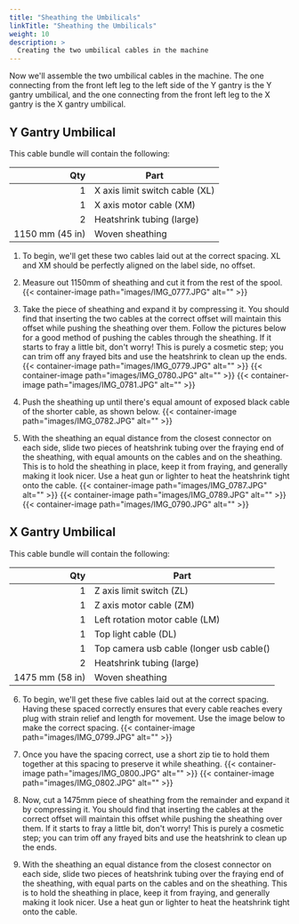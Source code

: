 ```yaml
---
title: "Sheathing the Umbilicals"
linkTitle: "Sheathing the Umbilicals"
weight: 10
description: >
  Creating the two umbilical cables in the machine 
---
```


Now we'll assemble the two umbilical cables in the machine. The one connecting from the front left leg to the left side of the Y gantry is the Y gantry umbilical, and the one connecting from the front left leg to the X gantry is the X gantry umbilical.

## Y Gantry Umbilical

This cable bundle will contain the following:

|             Qty | Part                           |
|----------------:|--------------------------------|
|               1 | X axis limit switch cable (XL) |
|               1 | X axis motor cable (XM)        |
|               2 | Heatshrink tubing (large)      |
| 1150 mm (45 in) | Woven sheathing                |


1. To begin, we'll get these two cables laid out at the correct spacing. XL and XM should be perfectly aligned on the label side, no offset.

2. Measure out 1150mm of sheathing and cut it from the rest of the spool.
  {{< container-image path="images/IMG_0777.JPG" alt="" >}}

3. Take the piece of sheathing and expand it by compressing it. You should find that inserting the two cables at the correct offset will maintain this offset while pushing the sheathing over them. Follow the pictures below for a good method of pushing the cables through the sheathing. If it starts to fray a little bit, don't worry! This is purely a cosmetic step; you can trim off any frayed bits and use the heatshrink to clean up the ends.
  {{< container-image path="images/IMG_0779.JPG" alt="" >}}
  {{< container-image path="images/IMG_0780.JPG" alt="" >}}
  {{< container-image path="images/IMG_0781.JPG" alt="" >}}

4. Push the sheathing up until there's equal amount of exposed black cable of the shorter cable, as shown below.
  {{< container-image path="images/IMG_0782.JPG" alt="" >}}

5. With the sheathing an equal distance from the closest connector on each side, slide two pieces of heatshrink tubing over the fraying end of the sheathing, with equal amounts on the cables and on the sheathing. This is to hold the sheathing in place, keep it from fraying, and generally making it look nicer. Use a heat gun or lighter to heat the heatshrink tight onto the cable.
  {{< container-image path="images/IMG_0787.JPG" alt="" >}}
  {{< container-image path="images/IMG_0789.JPG" alt="" >}}
  {{< container-image path="images/IMG_0790.JPG" alt="" >}}

## X Gantry Umbilical
This cable bundle will contain the following:

|             Qty | Part                                     |
|----------------:|------------------------------------------|
|               1 | Z axis limit switch (ZL)                 |
|               1 | Z axis motor cable (ZM)                  |
|               1 | Left rotation motor cable (LM)           |
|               1 | Top light cable (DL)                     |
|               1 | Top camera usb cable (longer usb cable() |
|               2 | Heatshrink tubing (large)                |
| 1475 mm (58 in) | Woven sheathing                          |

6. To begin, we'll get these five cables laid out at the correct spacing. Having these spaced correctly ensures that every cable reaches every plug with strain relief and length for movement. Use the image below to make the correct spacing.
  {{< container-image path="images/IMG_0799.JPG" alt="" >}}

7. Once you have the spacing correct, use a short zip tie to hold them together at this spacing to preserve it while sheathing.
  {{< container-image path="images/IMG_0800.JPG" alt="" >}}
  {{< container-image path="images/IMG_0802.JPG" alt="" >}}

8. Now, cut a 1475mm piece of sheathing from the remainder and expand it by compressing it. You should find that inserting the cables at the correct offset will maintain this offset while pushing the sheathing over them. If it starts to fray a little bit, don't worry! This is purely a cosmetic step; you can trim off any frayed bits and use the heatshrink to clean up the ends.

9. With the sheathing an equal distance from the closest connector on each side, slide two pieces of heatshrink tubing over the fraying end of the sheathing, with equal parts on the cables and on the sheathing. This is to hold the sheathing in place, keep it from fraying, and generally making it look nicer. Use a heat gun or lighter to heat the heatshrink tight onto the cable.
